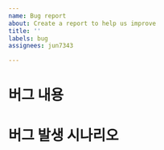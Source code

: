 ```yaml
---
name: Bug report
about: Create a report to help us improve
title: ''
labels: bug
assignees: jun7343

---
```


# 버그 내용

# 버그 발생 시나리오
